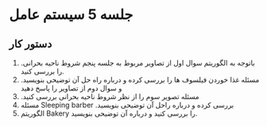 # جلسه 5 سیستم عامل

## دستور کار
1. .باتوجه به الگوریتم سوال اول از تصاویر مربوط به جلسه پنجم شروط ناحیه بحرانی را بررسی کنید.
2. .مسئله غذا خوردن فیلسوف ها را بررسی کرده و درباره راه حل آن توضیحی بنویسید و سوال دوم از تصاویر را پاسخ دهید
3. .مسئله تصویر سوم را از نظر شروط ناحیه بحرانی بررسی کنید 
4. مسئله Sleeping barber .بررسی کرده و درباره راحل آن توضیحی بنویسید
5. الگوریتم Bakery را بررسی کنید و درباره آن توضیحی بنویسید.
  
